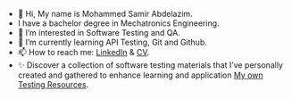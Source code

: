 - 👋 Hi, My name is Mohammed Samir Abdelazim.
- I have a bachelor degree in Mechatronics Engineering.
- 👀 I’m interested in Software Testing and QA.
- 🌱 I’m currently learning API Testing, Git and Github.
- 📫 How to reach me: [LinkedIn](https://www.linkedin.com/in/mohammed-samir-2a6544243?utm_source=share&utm_campaign=share_via&utm_content=profile&utm_medium=android_app) & [CV](https://drive.google.com/file/d/1RdtTOG2YGn-1ndLbLbXJFl-0SG9LP7eq/view?usp=drivesdk).
- ✨ Discover a collection of software testing materials that I’ve personally created and gathered to enhance learning and application [My own Testing Resources](https://drive.google.com/drive/folders/1oi7rJa6Dkw0dcI7mcj71mTseJrfbgns8).
